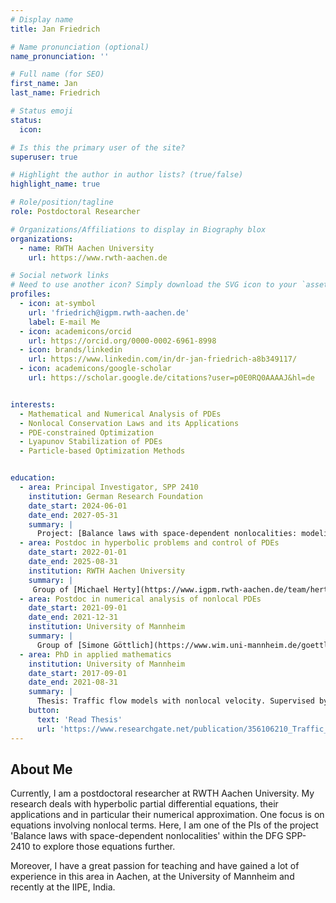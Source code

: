 ```yaml
---
# Display name
title: Jan Friedrich

# Name pronunciation (optional)
name_pronunciation: ''

# Full name (for SEO)
first_name: Jan
last_name: Friedrich

# Status emoji
status:
  icon: 

# Is this the primary user of the site?
superuser: true

# Highlight the author in author lists? (true/false)
highlight_name: true

# Role/position/tagline
role: Postdoctoral Researcher

# Organizations/Affiliations to display in Biography blox
organizations:
  - name: RWTH Aachen University
    url: https://www.rwth-aachen.de

# Social network links
# Need to use another icon? Simply download the SVG icon to your `assets/media/icons/` folder.
profiles:
  - icon: at-symbol
    url: 'friedrich@igpm.rwth-aachen.de'
    label: E-mail Me
  - icon: academicons/orcid
    url: https://orcid.org/0000-0002-6961-8998
  - icon: brands/linkedin
    url: https://www.linkedin.com/in/dr-jan-friedrich-a8b349117/
  - icon: academicons/google-scholar
    url: https://scholar.google.de/citations?user=p0E0RQ0AAAAJ&hl=de


interests:
  - Mathematical and Numerical Analysis of PDEs
  - Nonlocal Conservation Laws and its Applications
  - PDE-constrained Optimization
  - Lyapunov Stabilization of PDEs
  - Particle-based Optimization Methods


education:
  - area: Principal Investigator, SPP 2410
    institution: German Research Foundation
    date_start: 2024-06-01
    date_end: 2027-05-31
    summary: |
      Project: [Balance laws with space-dependent nonlocalities: modeling, simulation and uncertainty quantification (NonLoc)](https://www.spp2410.uni-stuttgart.de/SPP-Projects/05_friedrich-goettlich/) 
  - area: Postdoc in hyperbolic problems and control of PDEs
    date_start: 2022-01-01
    date_end: 2025-08-31
    institution: RWTH Aachen University
    summary: |
     Group of [Michael Herty](https://www.igpm.rwth-aachen.de/team/herty)
  - area: Postdoc in numerical analysis of nonlocal PDEs
    date_start: 2021-09-01
    date_end: 2021-12-31
    institution: University of Mannheim
    summary: |
      Group of [Simone Göttlich](https://www.wim.uni-mannheim.de/goettlich/)
  - area: PhD in applied mathematics
    institution: University of Mannheim
    date_start: 2017-09-01
    date_end: 2021-08-31
    summary: |
      Thesis: Traffic flow models with nonlocal velocity. Supervised by [Simone Göttlich](https://www.wim.uni-mannheim.de/goettlich/).
    button:
      text: 'Read Thesis'
      url: 'https://www.researchgate.net/publication/356106210_Traffic_flow_models_with_nonlocal_velocity'
---
```


## About Me

Currently, I am a postdoctoral researcher at RWTH Aachen University. My research deals with hyperbolic partial differential equations, their applications and in particular their numerical approximation. One focus is on equations involving nonlocal terms. Here, I am one of the PIs of the project 'Balance laws with space-dependent nonlocalities' within the DFG SPP-2410 to explore those equations further.

Moreover, I have a great passion for teaching and have gained a lot of experience in this area in Aachen, at the University of Mannheim and recently at the IIPE, India.